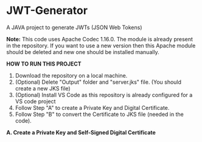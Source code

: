 # JWT-Generator
A JAVA project to generate JWTs (JSON Web Tokens)

**Note:** This code uses Apache Codec 1.16.0. The module is already present in the repository. If you want to use a new version then this Apache module should be deleted and new one should be installed manually.


**HOW TO RUN THIS PROJECT**
1. Download the repository on a local machine.
2. (Optional) Delete "Output" folder and "server.jks" file. (You should create a new JKS file)
3. (Optional) Install VS Code as this repository is already configured for a VS code project
4. Follow Step "A" to create a Private Key and Digital Certificate.
5. Follow Step "B" to convert the Certificate to JKS file (needed in the code).


**A. Create a Private Key and Self-Signed Digital Certificate**
